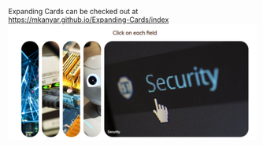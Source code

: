Expanding Cards can be checked out at https://mkanyar.github.io/Expanding-Cards/index
![](https://github.com/mkanyar/Expanding-Cards/blob/main/screenshot.png)
